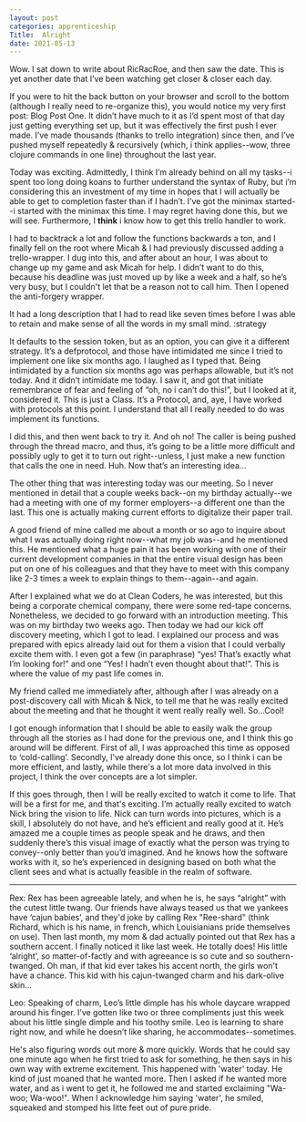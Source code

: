 ```yaml
---
layout: post 
categories: apprenticeship
Title:  Alright
date: 2021-05-13
---
```


Wow.  I sat down to write about RicRacRoe, and then saw the date.  This is yet another date that I’ve been watching get closer & closer each day.

If you were to hit the back button on your browser and scroll to the bottom (although I really need to re-organize this), you would notice my very first post: Blog Post One.  It didn’t have much to it as I’d spent most of that day just getting everything set up, but it was effectively the first push I ever made.  I’ve made thousands (thanks to trello integration) since then, and I’ve pushed myself repeatedly & recursively (which, i think applies--wow, three clojure commands in one line) throughout the last year.

Today was exciting.  Admittedly, I think I’m already behind on all my tasks--i spent too long doing koans to further understand the syntax of Ruby, but i’m considering this an investment of my time in hopes that I will actually be able to get to completion faster than if I hadn’t.  I’ve got the minimax started--i started with the minimax this time.  I may regret having done this, but we will see.  Furthermore, I **think** i know how to get this trello handler to work.

I had to backtrack a lot and follow the functions backwards a ton, and I finally fell on the root where Micah & I had previously discussed adding a trello-wrapper.  I dug into this, and after about an hour, I was about to change up my game and ask Micah for help.  I didn’t want to do this, because his deadline was just moved up by like a week and a half, so he’s very busy, but I couldn't let that be a reason not to call him.  Then I opened the anti-forgery wrapper.

It had a long description that I had to read like seven times before I was able to retain and make sense of all the words in my small mind.  :strategy

It defaults to the session token, but as an option, you can give it a different strategy.  It’s a defprotocol, and those have intimidated me since I tried to implement one like six months ago.  I laughed as I typed that.  Being intimidated by a function six months ago was perhaps allowable, but it’s not today.  And it didn’t intimidate me today.  I saw it, and got that initiate remembrance of fear and feeling of “oh, no i can’t do this!”, but I looked at it, considered it.  This is just a Class.  It’s a Protocol, and, aye, I have worked with protocols at this point.  I understand that all I really needed to do was implement its functions.

I did this, and then went back to try it.  And oh no!  The caller is being pushed through the thread macro, and thus, it’s going to be a little more difficult and possibly ugly to get it to turn out right--unless, I just make a new function that calls the one in need.  Huh.  Now that’s an interesting idea…

The other thing that was interesting today was our meeting.  So I never mentioned in detail that a couple weeks back--on my birthday actually--we had a meeting with one of my former employers--a different one than the last.  This one is actually making current efforts to digitalize their paper trail.

A good friend of mine called me about a month or so ago to inquire about what I was actually doing right now--what my job was--and he mentioned this.  He mentioned what a huge pain it has been working with one of their current development companies in that the entire visual design has been put on one of his colleagues and that they have to meet with this company like 2-3 times a week to explain things to them--again--and again.

After I explained what we do at Clean Coders, he was interested, but this being a corporate chemical company, there were some red-tape concerns.  Nonetheless, we decided to go forward with an introduction meeting.  This was on my birthday two weeks ago.  Then today we had our kick off discovery meeting, which I got to lead.  I explained our process and was prepared with epics already laid out for them a vision that I could verbally excite them with.  I even got a few (in paraphrase) “yes!  That’s exactly what I’m looking for!” and one “Yes! I hadn’t even thought about that!”.  This is where the value of my past life comes in.

My friend called me immediately after, although after I was already on a post-discovery call with Micah & Nick, to tell me that he was really excited about the meeting and that he thought it went really really well.  So...Cool!

I got enough information that I should be able to easily walk the group through all the stories as I had done for the previous one, and I think this go around will be different.  First of all, I was approached this time as opposed to ‘cold-calling’.  Secondly, I've already done this once, so I think i can be more efficient, and lastly, while there's a lot more data involved in this project, I think the over concepts are a lot simpler.

If this goes through, then I will be really excited to watch it come to life.  That will be a first for me, and that's exciting.  I’m actually really excited to watch Nick bring the vision to life.  Nick can turn words into pictures, which is a skill, I absolutely do not have, and he’s efficient and really good at it. He’s amazed me a couple times as people speak and he draws, and then suddenly there’s this visual image of exactly what the person was trying to convey--only better than you’d imagined. And he knows how the software works with it, so he’s experienced in designing based on both what the client sees and what is actually feasible in the realm of software.

---

Rex:
Rex has been agreeable lately, and when he is, he says “alright” with the cutest little twang. Our friends have always teased us that we yankees have ‘cajun babies’, and they'd joke by calling Rex "Ree-shard" (think Richard, which is his name, in french, which Louisianians pride themselves on use).  Then last month, my mom & dad actually pointed out that Rex has a southern accent. I finally noticed it like last week.  He totally does! His little ‘alright’, so matter-of-factly and with agreeance is so cute and so southern-twanged. Oh man, if that kid ever takes his accent north, the girls won't have a chance.  This kid with his cajun-twanged charm and his dark-olive skin...


Leo:
Speaking of charm, Leo’s little dimple has his whole daycare wrapped around his finger. I’ve gotten like two or three compliments just this week about his little single dimple and his toothy smile. Leo is learning to share right now, and while he doesn’t like sharing, he accommodates--sometimes.

He's also figuring words out more & more quickly.  Words that he could say one minute ago when he first tried to ask for something, he then says in his own way with extreme excitement.  This happened with 'water' today.  He kind of just moaned that he wanted more.  Then I asked if he wanted more water, and as i went to get it, he followed me and started exclaiming "Wa-woo; Wa-woo!".  When I acknowledge him saying 'water', he smiled, squeaked and stomped his litte feet out of pure pride.
